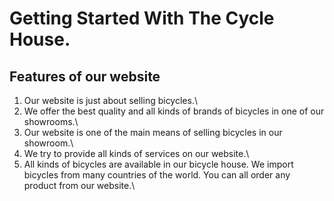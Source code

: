 # Getting Started With The Cycle House.



## Features of our website

1. Our website is just about selling bicycles.\
2. We offer the best quality and all kinds of brands of bicycles in one of our showrooms.\
3. Our website is one of the main means of selling bicycles in our showroom.\
4. We try to provide all kinds of services on our website.\
5. All kinds of bicycles are available in our bicycle house. We import bicycles from many countries of the world. You can all order any product from our website.\
